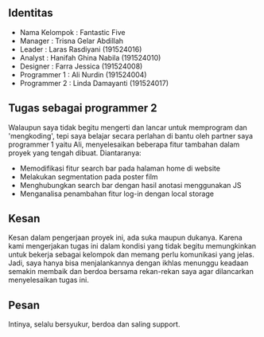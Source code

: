 ## Identitas
* Nama Kelompok : Fantastic Five
* Manager : Trisna Gelar Abdillah
* Leader : Laras Rasdiyani (191524016)
* Analyst : Hanifah Ghina Nabila (191524010)
* Designer : Farra Jessica (191524008)
* Programmer 1 : Ali Nurdin (191524004)
* Programmer 2 : Linda Damayanti (191524017)

## Tugas sebagai programmer 2
Walaupun saya tidak begitu mengerti dan lancar untuk memprogram dan 'mengkoding', tepi saya belajar secara perlahan di bantu oleh partner saya programmer 1 yaitu Ali, menyelesaikan beberapa fitur tambahan dalam proyek yang tengah dibuat. Diantaranya: 
- Memodifikasi fitur search bar pada halaman home di website
- Melakukan segmentation pada poster film
- Menghubungkan search bar dengan hasil anotasi menggunakan JS
- Menganalisa penambahan fitur log-in dengan local storage

## Kesan
Kesan dalam pengerjaan proyek ini, ada suka maupun dukanya. Karena kami mengerjakan tugas ini dalam kondisi yang tidak begitu memungkinkan untuk bekerja sebagai kelompok dan memang perlu komunikasi yang jelas. Jadi, saya hanya bisa menjalankannya dengan ikhlas menunggu keadaan semakin membaik dan berdoa bersama rekan-rekan saya agar dilancarkan menyelesaikan tugas ini.

## Pesan
Intinya, selalu bersyukur, berdoa dan saling support.

